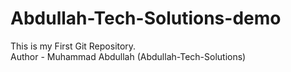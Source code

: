 # Abdullah-Tech-Solutions-demo
This is my First Git Repository.
<br>
Author - Muhammad Abdullah (Abdullah-Tech-Solutions)
